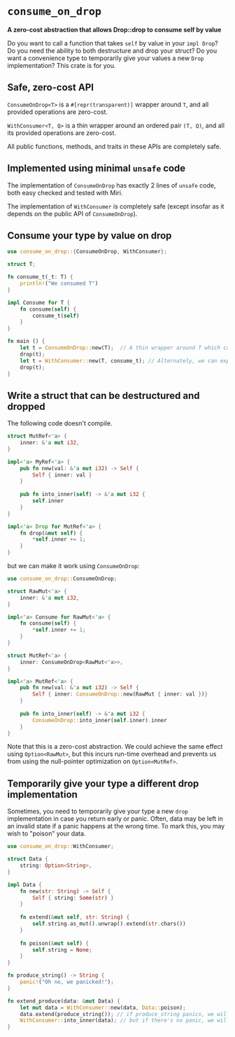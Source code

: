 # `consume_on_drop`

**A zero-cost abstraction that allows Drop::drop to consume self by value**

Do you want to call a function that takes `self` by value in your `impl Drop`? Do you need the ability
to both destructure and drop your struct? Do you want a convenience type to temporarily give your 
values a new `Drop` implementation? This crate is for you.

## Safe, zero-cost API

`ConsumeOnDrop<T>` is a `#[repr(transparent)]` wrapper around `T`, and all provided operations are zero-cost.

`WithConsumer<T, Q>` is a thin wrapper around an ordered pair `(T, Q)`, and all its provided operations are zero-cost.

All public functions, methods, and traits in these APIs are completely safe.

## Implemented using minimal `unsafe` code

The implementation of `ConsumeOnDrop` has exactly 2 lines of `unsafe` code, both easy checked and tested with Miri.

The implementation of `WithConsumer` is completely safe (except insofar as it depends on the public API of 
`ConsumeOnDrop`).

## Consume your type by value on drop

```rust
use consume_on_drop::{ConsumeOnDrop, WithConsumer};

struct T;

fn consume_t(_t: T) {
    println!("We consumed T")
}

impl Consume for T {
    fn consume(self) {
        consume_t(self)
    }
}

fn main () {
    let t = ConsumeOnDrop::new(T);  // A thin wrapper around T which calls T::consume on drop
    drop(t);
    let t = WithConsumer::new(T, consume_t); // Alternately, we can explicitly equip a T with a consumer.
    drop(t);
}
```

## Write a struct that can be destructured and dropped

The following code doesn't compile.

```rust
struct MutRef<'a> {
    inner: &'a mut i32,
}

impl<'a> MyRef<'a> {
    pub fn new(val: &'a mut i32) -> Self {
        Self { inner: val }
    }
    
    pub fn into_inner(self) -> &'a mut i32 {
        self.inner
    }
}

impl<'a> Drop for MutRef<'a> {
    fn drop(&mut self) {
        *self.inner += 1;
    }
}
```

but we can make it work using `ConsumeOnDrop`:

```rust
use consume_on_drop::ConsumeOnDrop;

struct RawMut<'a> {
    inner: &'a mut i32,
}

impl<'a> Consume for RawMut<'a> {
    fn consume(self) {
        *self.inner += 1;
    }
}

struct MutRef<'a> {
    inner: ConsumeOnDrop<RawMut<'a>>,
}

impl<'a> MutRef<'a> {
    pub fn new(val: &'a mut i32) -> Self {
        Self { inner: ConsumeOnDrop::new(RawMut { inner: val })}
    }
    
    pub fn into_inner(self) -> &'a mut i32 {
        ConsumeOnDrop::into_inner(self.inner).inner
    }
}
```

Note that this is a zero-cost abstraction. We could achieve the same effect using `Option<RawMut>`, but this 
incurs run-time overhead and prevents us from using the null-pointer optimization on `Option<MutRef>`.

## Temporarily give your type a different drop implementation

Sometimes, you need to temporarily give your type a new `drop` implementation in case you return early or panic. 
Often, data may be left in an invalid state if a panic happens at the wrong time. To mark this, you may wish to "poison"
your data. 

```rust
use consume_on_drop::WithConsumer;

struct Data {
    string: Option<String>,
}

impl Data {
    fn new(str: String) -> Self {
        Self { string: Some(str) }
    }
    
    fn extend(&mut self, str: String) {
        self.string.as_mut().unwrap().extend(str.chars())
    }
    
    fn poison(&mut self) {
        self.string = None;
    }
}

fn produce_string() -> String {
    panic!("Oh no, we panicked!");
}

fn extend_produce(data: &mut Data) {
    let mut data = WithConsumer::new(data, Data::poison);
    data.extend(produce_string()); // if produce_string panics, we will drop data here and poison it
    WithConsumer::into_inner(data); // but if there's no panic, we will not poison.
}
```